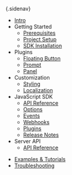 {.sidenav}
- [Intro](/docs/introduction)
- Getting Started
    - [Prerequisites](/docs/prerequisites)
    - [Project Setup](/docs/project-setup)
    - [SDK Installation](/docs/sdk-installation)
- Plugins
    - [Floating Button](/docs/floating-button)
    - [Prompt](/docs/prompt)
    - [Panel](/docs/panel)
- Customization
    - [Styling](/docs/styling)
    - [Localization](/docs/localization)
- JavaScript SDK
    - [API Reference](/docs/sdk-api)
    - [Options](/docs/sdk-options)
    - [Events](/docs/sdk-events)
    - [Webhooks](/docs/sdk-webhooks)
    - [Plugins](/docs/sdk-plugins)
    - [Release Notes](/docs/sdk-release-notes)
- Server API
    - [API Reference](https://notimatica.api-docs.io/1.0)
<!-- 
    - CMS Modules
    - [WordPress](/docs/wordpress)
    - [Drupal](/docs/dupal)
    - [Joomla](/docs/joomla)
    - [Ghost](/docs/ghost)
-->
- [Examples & Tutorials](/docs/examples)
- [Troubleshooting](/docs/troubleshooting-common)
